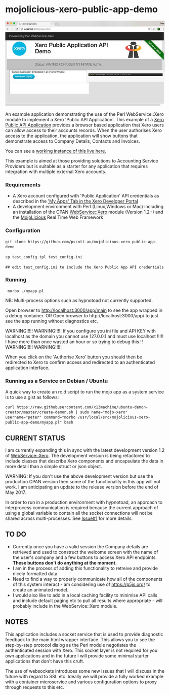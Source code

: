 # mojolicious-xero-public-app-demo

![App Screenshot](docs/xero_public_api_demo.jpg?raw=true "Screenshot")



An example application demonstrating the use of the Perl WebService::Xero module to implement a Xero 'Public API Application'.
This example of a [Xero Public API Application](https://developer.xero.com/documentation/getting-started/public-applications/) provides a browser based application that Xero users can allow access to their accounts records. When the user authorises Xero access to the application, the application will show buttons that demonstrate access to Company Details, Contacts and Invoices.

You can see a [working instance of this live here.](https://xero.computerpros.net.au/app/main)

This example is aimed at those providing solutions to Accounting Service Providers but is suitable as a starter for any application that requires integration with multiple external Xero accounts. 

### Requirements

  - A Xero account configured with 'Public Application' API credentials as described in the ['My Apps' Tab in the Xero Developer Portal](https://app.xero.com/Application)
  - A development environment with Perl (Linux,Windows or Mac) including an installation of the CPAN [WebService::Xero](http://search.cpan.org/~localshop/WebService-Xero/) module (Version 1.2+)  and the [MojoLicious](http://search.cpan.org/~sri/Mojolicious/) Real Time Web Framework

### Configuration

    git clone https://github.com/pscott-au/mojolicious-xero-public-app-demo
    
    cp test_config.tpl test_config.ini 

    ## edit test_config.ini to include the Xero Public App API credentials
    
### Running
  
     morbo ./myapp.pl

NB: Multi-process options such as hypnotoad not currently supported.

    
Open browser to [http://localhost:3000/app/main](http://localhost:3000/app/main) to see the app wrapped in a debug container.
  OR
Open browser to http://localhost:3000/app/ to just see the app running without diagnostics etc.



WARNING!!!!! 
WARNING!!!!! 
        If you configure you ini file and API KEY  with localhost as the domain you cannot use 127.0.0.1 and must use localhost !!!!!
        I have more than once wasted an hour or so trying to debug this !!  
WARNING!!!!! 
WARNING!!!!! 

When you click on the 'Authorise Xero' button you should then be redirected to Xero to confirm access and redirected to an authenticated application interface.


### Running as a Service on Debian / Ubuntu

A quick way to create an rc.d script to run the mojo app as a system service is to use a gist as follows: 

    curl https://raw.githubusercontent.com/x13machine/ubuntu-demon-creator/master/create-demon.sh | sudo name="mojo-xero" username="peter" command="morbo /usr/local/src/mojolicious-xero-public-app-demo/myapp.pl" bash



## CURRENT STATUS

I am currently expanding this in sync with the latest development version 1.2 of [WebService::Xero](https://github.com/pscott-au/CCP-Xero). The development version is being
refactored to include classes that describe Xero components and encapsulate the data in more detail than a simple struct or json object.

WARNING: If you don't use the above development version but use the production CPAN version then some of the functionality in this app will not work. I am anticipating an update to the release version before the end of May 2017.


In order to run in a production environment with hypnotoad, an approach to interprocess communication is required because the current approach of using a global variable to contain all the socket connections will not be shared across multi-processes. See [Issue#1](https://github.com/pscott-au/mojolicious-xero-public-app-demo/issues/1) for more details.

## TO DO

* Currently once you have a valid session the Company details are retrieved and used to construct the welcome screen with the name of the user's company and a few buttons to access Xero API endpoints. **These buttons don't do anything at the moment.** 
* I am in the process of adding this functionality to retreive and provide nicely formatted data.
* Need to find a way to properly communicate how all of the components of this system interact - am considering use of https://p5js.org/ to create an animated model.
* I would also like to add in a local caching facility to minimise API calls and include default paging etc to pull all results where appropriate - will probably include in the WebService::Xero module.

## NOTES

This application includes a socket service that is used to provide diagnostic feedback to the main.html wrapper interface. This allows you to see the step-by-step protocol dialog as the Perl module negotiates the authenticated session with Xero. This socket layer is not required for you own applications and in the future I will provide some minimal starter applications that don't have this cruft.

The use of websockets introduces some new issues that I will discuss in the future with regard to SSL etc. Ideally we will provide a fully worked example with a container microservice and various configuration options to proxy through requests to this etc.

